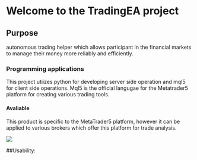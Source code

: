 
<h1>Welcome to the TradingEA project</h1>

<h2>Purpose</h2>

<p1>autonomous trading helper which allows participant in the financial markets to manage their money more reliably and efficiently.</p1> 

<h3>Programming applications</h3>
<p>This project utiizes python for developing server side operation and mql5 for client side operations. Mql5 is the official langugae for the Metatrader5 platform for creating various trading tools.
</p>

<h4>Avaliable</h4>
<p>This product is specific to the MetaTrader5 platform, however it can be applied to various brokers which offer this platform for trade analysis.</p>
<img src='https://www.google.com/url?sa=i&url=https%3A%2F%2Fen.m.wikipedia.org%2Fwiki%2FFile%3APython-logo-notext.svg&psig=AOvVaw2GES6Bgt_EL0zaLZF9qrLE&ust=1709432286796000&source=images&cd=vfe&opi=89978449&ved=0CBMQjRxqFwoTCJC_4dTB1IQDFQAAAAAdAAAAABAE)https://www.google.com/url?sa=i&url=https%3A%2F%2Fen.m.wikipedia.org%2Fwiki%2FFile%3APython-logo-notext.svg&psig=AOvVaw2GES6Bgt_EL0zaLZF9qrLE&ust=1709432286796000&source=images&cd=vfe&opi=89978449&ved=0CBMQjRxqFwoTCJC_4dTB1IQDFQAAAAAdAAAAABAE'></img>

##Usability:



